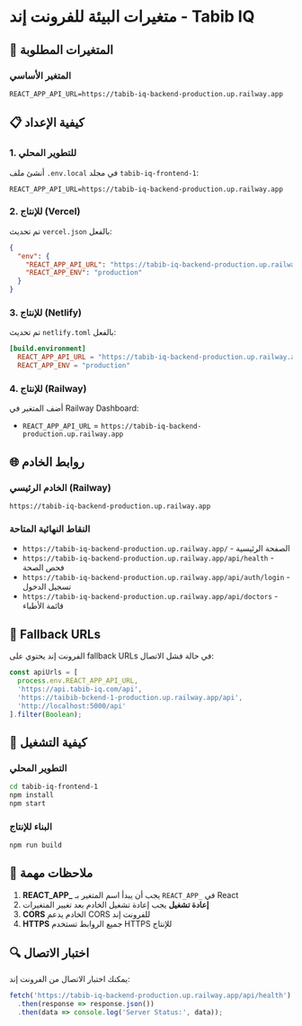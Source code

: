 # متغيرات البيئة للفرونت إند - Tabib IQ

## 🔧 المتغيرات المطلوبة

### المتغير الأساسي
```env
REACT_APP_API_URL=https://tabib-iq-backend-production.up.railway.app
```

## 📋 كيفية الإعداد

### 1. للتطوير المحلي
أنشئ ملف `.env.local` في مجلد `tabib-iq-frontend-1`:
```env
REACT_APP_API_URL=https://tabib-iq-backend-production.up.railway.app
```

### 2. للإنتاج (Vercel)
تم تحديث `vercel.json` بالفعل:
```json
{
  "env": {
    "REACT_APP_API_URL": "https://tabib-iq-backend-production.up.railway.app",
    "REACT_APP_ENV": "production"
  }
}
```

### 3. للإنتاج (Netlify)
تم تحديث `netlify.toml` بالفعل:
```toml
[build.environment]
  REACT_APP_API_URL = "https://tabib-iq-backend-production.up.railway.app"
  REACT_APP_ENV = "production"
```

### 4. للإنتاج (Railway)
أضف المتغير في Railway Dashboard:
- `REACT_APP_API_URL` = `https://tabib-iq-backend-production.up.railway.app`

## 🌐 روابط الخادم

### الخادم الرئيسي (Railway)
```
https://tabib-iq-backend-production.up.railway.app
```

### النقاط النهائية المتاحة
- `https://tabib-iq-backend-production.up.railway.app/` - الصفحة الرئيسية
- `https://tabib-iq-backend-production.up.railway.app/api/health` - فحص الصحة
- `https://tabib-iq-backend-production.up.railway.app/api/auth/login` - تسجيل الدخول
- `https://tabib-iq-backend-production.up.railway.app/api/doctors` - قائمة الأطباء

## 🔄 Fallback URLs

الفرونت إند يحتوي على fallback URLs في حالة فشل الاتصال:
```javascript
const apiUrls = [
  process.env.REACT_APP_API_URL,
  'https://api.tabib-iq.com/api',
  'https://taibib-bckend-1-production.up.railway.app/api',
  'http://localhost:5000/api'
].filter(Boolean);
```

## 🚀 كيفية التشغيل

### التطوير المحلي
```bash
cd tabib-iq-frontend-1
npm install
npm start
```

### البناء للإنتاج
```bash
npm run build
```

## 📝 ملاحظات مهمة

1. **REACT_APP_** يجب أن يبدأ اسم المتغير بـ `REACT_APP_` في React
2. **إعادة تشغيل** يجب إعادة تشغيل الخادم بعد تغيير المتغيرات
3. **CORS** الخادم يدعم CORS للفرونت إند
4. **HTTPS** جميع الروابط تستخدم HTTPS للإنتاج

## 🔍 اختبار الاتصال

يمكنك اختبار الاتصال من الفرونت إند:
```javascript
fetch('https://tabib-iq-backend-production.up.railway.app/api/health')
  .then(response => response.json())
  .then(data => console.log('Server Status:', data));
``` 